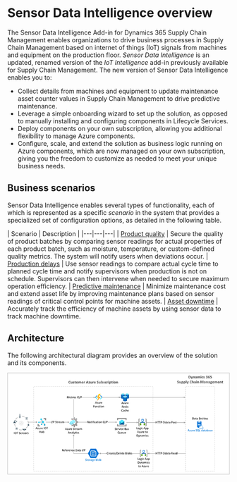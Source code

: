 ﻿# Sensor Data Intelligence overview

The Sensor Data Intelligence Add-in for Dynamics 365 Supply Chain Management enables organizations to drive business processes in Supply Chain Management based on internet of things (IoT) signals from machines and equipment on the production floor. *Sensor Data Intelligence* is an updated, renamed version of the *IoT Intelligence* add-in previously available for Supply Chain Management. The new version of Sensor Data Intelligence enables you to:

- Collect details from machines and equipment to update maintenance asset counter values in Supply Chain Management to drive predictive maintenance.
- Leverage a simple onboarding wizard to set up the solution, as opposed to manually installing and configuring components in Lifecycle Services.
- Deploy components on your own subscription, allowing you additional flexibility to manage Azure components.
- Configure, scale, and extend the solution as business logic running on Azure components, which are now managed on your own subscription, giving you the freedom to customize as needed to meet your unique business needs.

## Business scenarios

Sensor Data Intelligence enables several types of functionality, each of which is represented as a specific *scenario* in the system that provides a specialized set of configuration options, as detailed in the following table.

| Scenario | Description |
|---|---|---|
| [Product quality](sdi-scenario-product-quality.md) | Secure the quality of product batches by comparing sensor readings for actual properties of each product batch, such as moisture, temperature, or custom-defined quality metrics. The system will notify users when deviations occur.
| [Production delays](sdi-scenario-production-delays.md) | Use sensor readings to compare actual cycle time to planned cycle time and notify supervisors when production is not on schedule. Supervisors can then intervene when needed to secure maximum operation efficiency.
| [Predictive maintenance](sdi-scenario-asset-maintenance.md) | Minimize maintenance cost and extend asset life by improving maintenance plans based on sensor readings of critical control points for machine assets.
| [Asset downtime](sdi-scenario-equipment-downtime.md) | Accurately track the efficiency of machine assets by using sensor data to track machine downtime.

## Architecture

The following architectural diagram provides an overview of the solution and its components.

![Sensor Data Intelligence architectural diagram](media/sdi-architecture.png "Sensor Data Intelligence architectural diagram")
